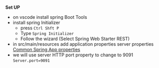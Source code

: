 
**Set UP**
* on vscode install spring Boot Tools 
* install spring Initializer
     -  press `Ctrl Shft P`
     -  Type `Spring Initializer`
     -  Follow the wizard (Select Spring Web Starter REST)
* in src/main/resources add application properties server properties [Common Spring App properties](https://docs.spring.io/spring-boot/docs/current/reference/html/appendix-application-properties.html)
* we will use server HTTP port property to change to 9091
`Server.port=9091`


